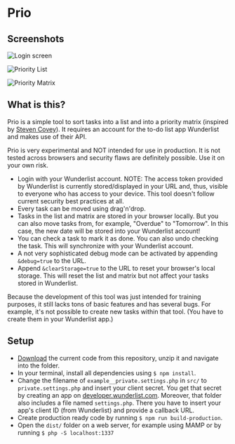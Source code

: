# Prio
## Screenshots
![Login screen](https://kevinw.de/github/img/prio-login.jpg "Login")

![Priority List](https://kevinw.de/github/img/prio-list.jpg "Priority List")

![Priority Matrix](https://kevinw.de/github/img/prio-matrix.jpg "Priority Matrix")

## What is this?
Prio is a simple tool to sort tasks into a list and into a priority matrix (inspired by [Steven Covey](https://www.google.com/search?num=100&biw=1280&bih=678&q=stephen+covey+priority+matrix&oq=stephen+covey+priority+matrix&gs_l=serp.3..0j0i8i30l2.1284.2428.0.3020.9.9.0.0.0.0.352.1068.0j5j0j1.6.0....0...1c.1.64.serp..4.5.874...0i7i30j0i8i7i30.6ZvPmN_IlOM)). It requires an account for the to-do list app Wunderlist and makes use of their API.

Prio is very experimental and NOT intended for use in production. It is not tested across browsers and security flaws are definitely possible. Use it on your own risk.

* Login with your Wunderlist account. NOTE: The access token provided by Wunderlist is currently stored/displayed in your URL and, thus, visible to everyone who has access to your device. This tool doesn't follow current security best practices at all.
* Every task can be moved using drag'n'drop.
* Tasks in the list and matrix are stored in your browser locally. But you can also move tasks from, for example, "Overdue" to "Tomorrow". In this case, the new date will be stored into your Wunderlist account!
* You can check a task to mark it as done. You can also undo checking the task. This will synchronize with your Wunderlist account.
* A not very sophisticated debug mode can be activated by appending `&debug=true` to the URL.
* Append `&clearStorage=true` to the URL to reset your browser's local storage. This will reset the list and matrix but not affect your tasks stored in Wunderlist.

Because the development of this tool was just intended for training purposes, it still lacks tons of basic features and has several bugs. For example, it's not possible to create new tasks within that tool. (You have to create them in your Wunderlist app.)

## Setup
* [Download](https://github.com/kevinweber/prio/archive/master.zip) the current code from this repository, unzip it and navigate into the folder.
* In your terminal, install all dependencies using `$ npm install`.
* Change the filename of `example__private.settings.php` in `src/` to `private.settings.php` and insert your client secret. You get that secret by creating an app on [developer.wunderlist.com](https://developer.wunderlist.com/). Moreover, that folder also includes a file named `settings.php`. There you have to insert your app's client ID (from Wunderlist) and provide a callback URL.
* Create production ready code by running `$ npm run build-production`.
* Open the `dist/` folder on a web server, for example using MAMP or by running `$ php -S localhost:1337`